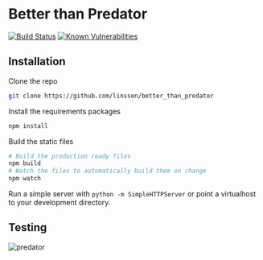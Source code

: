 Better than Predator
===============================================================================

[![Build Status](https://travis-ci.org/linssen/better_than_predator.png?branch=master)](https://travis-ci.org/linssen/better_than_predator)
[![Known Vulnerabilities](https://snyk.io/test/github/linssen/better_than_predator/badge.svg)](https://snyk.io/test/github/linssen/better_than_predator)

Installation
-------------------------------------------------------------------------------

Clone the repo

```sh
git clone https://github.com/linssen/better_than_predator
```

Install the requirements packages

```sh
npm install
```

Build the static files

```sh
# Build the production ready files
npm build
# Watch the files to automatically build them on change
npm watch
```

Run a simple server with `python -m SimpleHTTPServer` or point a virtualhost
to your development directory.

Testing
-------------------------------------------------------------------------------

![predator](https://f.cloud.github.com/assets/67624/415163/75afa1ae-ac2c-11e2-8a16-cab25bf1a58e.png)
